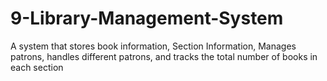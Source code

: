 # 9-Library-Management-System
A system that stores book information, Section Information, Manages patrons,  handles different patrons, and tracks the total number of books in each section
